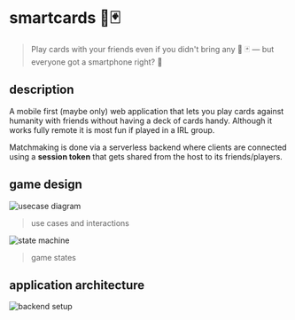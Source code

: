 # smartcards 📱🃏

> Play cards with your friends even if you didn't bring any 🚫 🃏 —  but everyone got a smartphone right? 📱

## description

A mobile first (maybe only) web application that lets you play cards against humanity with friends without having a deck of cards handy.
Although it works fully remote it is most fun if played in a IRL group.

Matchmaking is done via a serverless backend where clients are connected using a **session token** that gets shared from the host to its friends/players.

## game design

![usecase diagram](http://www.plantuml.com/plantuml/proxy?src=https://raw.github.com/anoff/smartcards/master/assets/usecase.iuml)

> use cases and interactions

![state machine](http://www.plantuml.com/plantuml/proxy?src=https://raw.github.com/anoff/smartcards/master/assets/state.iuml)

> game states

## application architecture

![backend setup](http://www.plantuml.com/plantuml/proxy?src=https://raw.github.com/anoff/smartcards/master/assets/infra.iuml)
